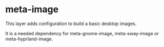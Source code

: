 # meta-image

This layer adds configuration to build a basic desktop images.

It is a needed dependency for meta-gnome-image, meta-sway-image or meta-hyprland-image.
